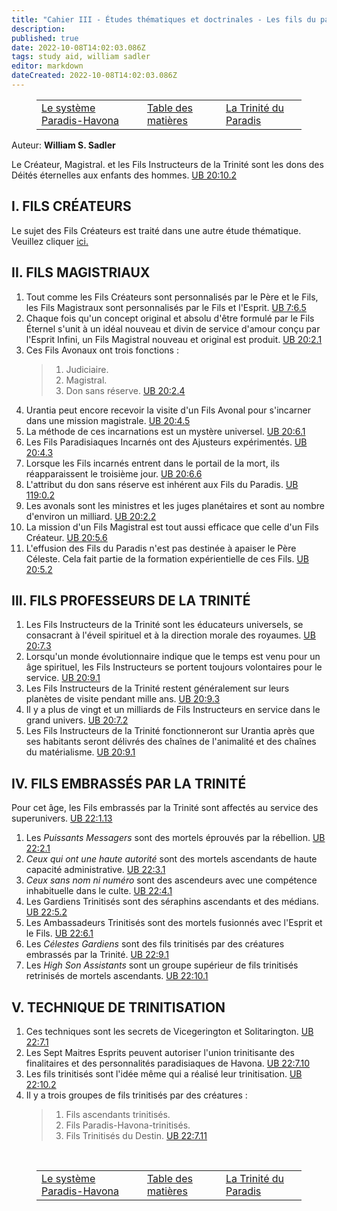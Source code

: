 ```yaml
---
title: "Cahier III - Études thématiques et doctrinales - Les fils du paradis"
description: 
published: true
date: 2022-10-08T14:02:03.086Z
tags: study aid, william sadler
editor: markdown
dateCreated: 2022-10-08T14:02:03.086Z
---
```


<figure class="table chapter-navigator">
	<table>
		<tbody>
		<tr>
			<td><a href="/fr/article/William_S_Sadler/Workbook_3_Topical_and_Doctrinal_Studies/The_Paradise_Havona_System">Le système Paradis-Havona</a></td>
			<td><a href="/fr/article/William_S_Sadler/Workbook_3_Topical_and_Doctrinal_Studies/Index">Table des matières</a></td>
			<td><a href="/fr/article/William_S_Sadler/Workbook_3_Topical_and_Doctrinal_Studies/The_Paradise_Trinity">La Trinité du Paradis</a></td>
		</tr>
		</tbody>
	</table>
</figure>

Auteur: **William S. Sadler**

Le Créateur, Magistral. et les Fils Instructeurs de la Trinité sont les dons des Déités éternelles aux enfants des hommes. [UB 20:10.2](/en/The_Urantia_Book/20#p10_2)

## I. FILS CRÉATEURS

Le sujet des Fils Créateurs est traité dans une autre étude thématique. Veuillez cliquer [ici.](/fr/article/William_S_Sadler/Workbook_3_Topical_and_Doctrinal_Studies/The_Creator_Sons)

## II. FILS MAGISTRIAUX

1. Tout comme les Fils Créateurs sont personnalisés par le Père et le Fils, les Fils Magistraux sont personnalisés par le Fils et l'Esprit. [UB 7:6.5](/en/The_Urantia_Book/7#p6_5)
2. Chaque fois qu'un concept original et absolu d'être formulé par le Fils Éternel s'unit à un idéal nouveau et divin de service d'amour conçu par l'Esprit Infini, un Fils Magistral nouveau et original est produit. [UB 20:2.1](/en/The_Urantia_Book/20#p2_1)
3. Ces Fils Avonaux ont trois fonctions :
	> 1. Judiciaire.
	> 2. Magistral.
	> 3. Don sans réserve. [UB 20:2.4](/en/The_Urantia_Book/20#p2_4)
4. Urantia peut encore recevoir la visite d'un Fils Avonal pour s'incarner dans une mission magistrale. [UB 20:4.5](/en/The_Urantia_Book/20#p4_5)
5. La méthode de ces incarnations est un mystère universel. [UB 20:6.1](/en/The_Urantia_Book/20#p6_1)
6. Les Fils Paradisiaques Incarnés ont des Ajusteurs expérimentés. [UB 20:4.3](/en/The_Urantia_Book/20#p4_3)
7. Lorsque les Fils incarnés entrent dans le portail de la mort, ils réapparaissent le troisième jour. [UB 20:6.6](/en/The_Urantia_Book/20#p6_6)
8. L'attribut du don sans réserve est inhérent aux Fils du Paradis. [UB 119:0.2](/en/The_Urantia_Book/119#p0_2)
9. Les avonals sont les ministres et les juges planétaires et sont au nombre d'environ un milliard. [UB 20:2.2](/en/The_Urantia_Book/20#p2_2)
10. La mission d'un Fils Magistral est tout aussi efficace que celle d'un Fils Créateur. [UB 20:5.6](/en/The_Urantia_Book/20#p5_6)
11. L'effusion des Fils du Paradis n'est pas destinée à apaiser le Père Céleste. Cela fait partie de la formation expérientielle de ces Fils. [UB 20:5.2](/en/The_Urantia_Book/20#p5_2)

## III. FILS PROFESSEURS DE LA TRINITÉ

1. Les Fils Instructeurs de la Trinité sont les éducateurs universels, se consacrant à l'éveil spirituel et à la direction morale des royaumes. [UB 20:7.3](/en/The_Urantia_Book/20#p7_3)
2. Lorsqu'un monde évolutionnaire indique que le temps est venu pour un âge spirituel, les Fils Instructeurs se portent toujours volontaires pour le service. [UB 20:9.1](/en/The_Urantia_Book/20#p9_1)
3. Les Fils Instructeurs de la Trinité restent généralement sur leurs planètes de visite pendant mille ans. [UB 20:9.3](/en/The_Urantia_Book/20#p9_3)
4. Il y a plus de vingt et un milliards de Fils Instructeurs en service dans le grand univers. [UB 20:7.2](/en/The_Urantia_Book/20#p7_2)
5. Les Fils Instructeurs de la Trinité fonctionneront sur Urantia après que ses habitants seront délivrés des chaînes de l'animalité et des chaînes du matérialisme. [UB 20:9.1](/en/The_Urantia_Book/20#p9_1)

## IV. FILS EMBRASSÉS PAR LA TRINITÉ

Pour cet âge, les Fils embrassés par la Trinité sont affectés au service des superunivers. [UB 22:1.13](/en/The_Urantia_Book/22#p1_13)
1. Les _Puissants Messagers_ sont des mortels éprouvés par la rébellion. [UB 22:2.1](/en/The_Urantia_Book/22#p2_1)
2. _Ceux qui ont une haute autorité_ sont des mortels ascendants de haute capacité administrative. [UB 22:3.1](/en/The_Urantia_Book/22#p3_1)
3. _Ceux sans nom ni numéro_ sont des ascendeurs avec une compétence inhabituelle dans le culte. [UB 22:4.1](/en/The_Urantia_Book/22#p4_1)
4. Les Gardiens Trinitisés sont des séraphins ascendants et des médians. [UB 22:5.2](/en/The_Urantia_Book/22#p5_2)
5. Les Ambassadeurs Trinitisés sont des mortels fusionnés avec l'Esprit et le Fils. [UB 22:6.1](/en/The_Urantia_Book/22#p6_1)
6. Les _Célestes Gardiens_ sont des fils trinitisés par des créatures embrassés par la Trinité. [UB 22:9.1](/en/The_Urantia_Book/22#p9_1)
7. Les _High Son Assistants_ sont un groupe supérieur de fils trinitisés retrinisés de mortels ascendants. [UB 22:10.1](/en/The_Urantia_Book/22#p10_1)

## V. TECHNIQUE DE TRINITISATION

1. Ces techniques sont les secrets de Vicegerington et Solitarington. [UB 22:7.1](/en/The_Urantia_Book/22#p7_1)
2. Les Sept Maitres Esprits peuvent autoriser l'union trinitisante des finalitaires et des personnalités paradisiaques de Havona. [UB 22:7.10](/en/The_Urantia_Book/22#p7_10)
3. Les fils trinitisés sont l'idée même qui a réalisé leur trinitisation. [UB 22:10.2](/en/The_Urantia_Book/22#p10_2)
4. Il y a trois groupes de fils trinitisés par des créatures :
	> 1. Fils ascendants trinitisés.
	> 2. Fils Paradis-Havona-trinitisés.
	> 3. Fils Trinitisés du Destin. [UB 22:7.11](/en/The_Urantia_Book/22#p7_11)


<br>

<figure class="table chapter-navigator">
	<table>
		<tbody>
		<tr>
			<td><a href="/fr/article/William_S_Sadler/Workbook_3_Topical_and_Doctrinal_Studies/The_Paradise_Havona_System">Le système Paradis-Havona</a></td>
			<td><a href="/fr/article/William_S_Sadler/Workbook_3_Topical_and_Doctrinal_Studies/Index">Table des matières</a></td>
			<td><a href="/fr/article/William_S_Sadler/Workbook_3_Topical_and_Doctrinal_Studies/The_Paradise_Trinity">La Trinité du Paradis</a></td>
		</tr>
		</tbody>
	</table>
</figure>